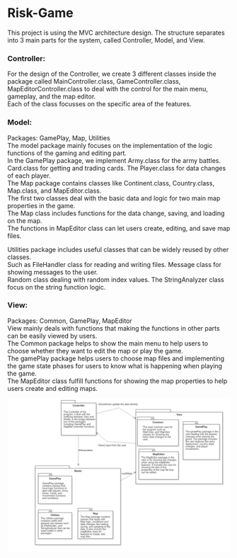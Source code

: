 # Risk-Game
This project is using the MVC architecture design. The structure separates into 3 main parts for the system, called Controller, Model, and View.

### Controller: 
For the design of the Controller, we create 3 different classes inside the package called MainController.class, GameController.class, MapEditorController.class to deal with the control for the main menu, gameplay, and the map editor. <br/>
  Each of the class focusses on the specific area of the features. <br/>

### Model:
Packages: GamePlay, Map, Utilities <br/>
The model package mainly focuses on the implementation of the logic functions of the gaming and editing part. <br/>
In the GamePlay package, we implement Army.class for the army battles. Card.class for getting and trading cards. The Player.class for data changes of each player. <br/>
The Map package contains classes like Continent.class, Country.class, Map.class, and MapEditor.class. <br/>
The first two classes deal with the basic data and logic for two main map properties in the game. <br/>
The Map class includes functions for the data change, saving, and loading on the map. <br/>
The functions in MapEditor class can let users create, editing, and save map files. <br/>

Utilities package includes useful classes that can be widely reused by other classes. <br/>
Such as FileHandler class for reading and writing files. Message class for showing messages to the user. <br/>
Random class dealing with random index values. The StringAnalyzer class focus on the string function logic. 
		
### View:
Packages: Common, GamePlay, MapEditor <br/>
View mainly deals with functions that making the functions in other parts can be easily viewed by users. <br/>
The Common package helps to show the main menu to help users to choose whether they want to edit the map or play the game. <br/>
The gamePlay package helps users to choose map files and implementing the game state phases for users to know what is happening when playing the game. <br/>
The MapEditor class fulfill functions for showing the map properties to help users create and editing maps. <br/>

![Image of MVC](https://github.com/Bill1119/Risk-Game/blob/master/images/image01.png)

